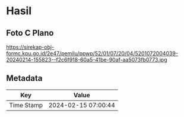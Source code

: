 # Hasil

## Foto C Plano

https://sirekap-obj-formc.kpu.go.id/2e47/pemilu/ppwp/52/01/07/20/04/5201072004039-20240214-155823--f2c6f918-60a5-41be-90af-aa5073fb0773.jpg


## Metadata

| Key        | Value               |
| ---------- | ------------------- |
| Time Stamp | 2024-02-15 07:00:44 |



